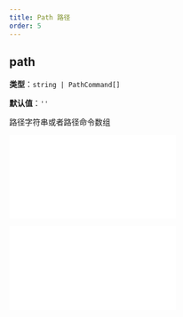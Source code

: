```yaml
---
title: Path 路径
order: 5
---
```


## path

**类型**：`string | PathCommand[]`

**默认值**：`''`

路径字符串或者路径命令数组

<embed src="../../common/Marker.zh.md"></embed>

<embed src="../../common/BaseStyleProps.zh.md"></embed>
